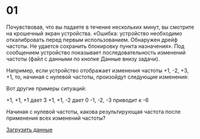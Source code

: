 # 01

Почувствовав, что вы падаете в течение нескольких минут, вы смотрите на крошечный экран устройства. «Ошибка: устройство необходимо откалибровать перед первым использованием. Обнаружен дрейф частоты. Не удается сохранить блокировку пункта назначения». Под сообщением устройство показывает последовательность изменений частоты (файл с данными по кнопке Данные внизу задачи).

Например, если устройство отображает изменения частоты +1, -2, +3, +1, то, начиная с нулевой частоты, произойдут следующие изменения:

Вот другие примеры ситуаций:

+1, +1, +1 дает 3
+1, +1, -2 дает 0
-1, -2, -3 приводит к -6

Начиная с нулевой частоты, какова результирующая частота после применения всех изменений частоты?

[Загрузить данные](https://examiner-sft.herokuapp.com/rails/active_storage/blobs/redirect/eyJfcmFpbHMiOnsibWVzc2FnZSI6IkJBaHBTUT09IiwiZXhwIjpudWxsLCJwdXIiOiJibG9iX2lkIn19--293f457b26fe77cbd8d19e727d22ff0d3b7d2fab/01.txt)
